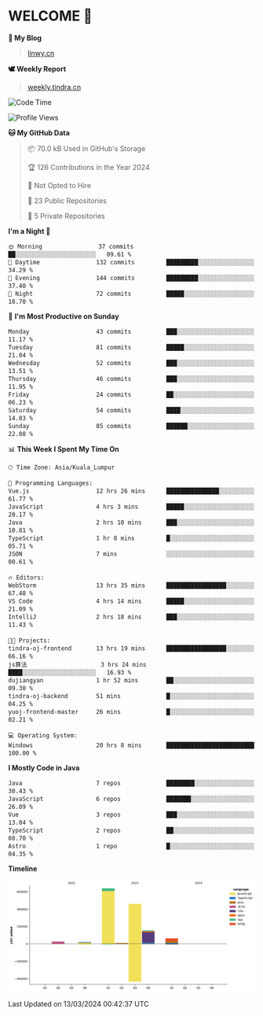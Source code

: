 # WELCOME 👋

**🐶 My Blog**
> [linwy.cn](linwy.cn)

**🕊️ Weekly Report**
> [weekly.tindra.cn](weekly.tindra.cn)
<!--START_SECTION:waka-->
![Code Time](http://img.shields.io/badge/Code%20Time-897%20hrs%206%20mins-blue)

![Profile Views](http://img.shields.io/badge/Profile%20Views-2-blue)

**🐱 My GitHub Data** 

> 📦 70.0 kB Used in GitHub's Storage 
 > 
> 🏆 126 Contributions in the Year 2024
 > 
> 🚫 Not Opted to Hire
 > 
> 📜 23 Public Repositories 
 > 
> 🔑 5 Private Repositories 
 > 
**I'm a Night 🦉** 

```text
🌞 Morning                37 commits          ██░░░░░░░░░░░░░░░░░░░░░░░   09.61 % 
🌆 Daytime                132 commits         █████████░░░░░░░░░░░░░░░░   34.29 % 
🌃 Evening                144 commits         █████████░░░░░░░░░░░░░░░░   37.40 % 
🌙 Night                  72 commits          █████░░░░░░░░░░░░░░░░░░░░   18.70 % 
```
📅 **I'm Most Productive on Sunday** 

```text
Monday                   43 commits          ███░░░░░░░░░░░░░░░░░░░░░░   11.17 % 
Tuesday                  81 commits          █████░░░░░░░░░░░░░░░░░░░░   21.04 % 
Wednesday                52 commits          ███░░░░░░░░░░░░░░░░░░░░░░   13.51 % 
Thursday                 46 commits          ███░░░░░░░░░░░░░░░░░░░░░░   11.95 % 
Friday                   24 commits          ██░░░░░░░░░░░░░░░░░░░░░░░   06.23 % 
Saturday                 54 commits          ████░░░░░░░░░░░░░░░░░░░░░   14.03 % 
Sunday                   85 commits          ██████░░░░░░░░░░░░░░░░░░░   22.08 % 
```


📊 **This Week I Spent My Time On** 

```text
🕑︎ Time Zone: Asia/Kuala_Lumpur

💬 Programming Languages: 
Vue.js                   12 hrs 26 mins      ███████████████░░░░░░░░░░   61.77 % 
JavaScript               4 hrs 3 mins        █████░░░░░░░░░░░░░░░░░░░░   20.17 % 
Java                     2 hrs 10 mins       ███░░░░░░░░░░░░░░░░░░░░░░   10.81 % 
TypeScript               1 hr 8 mins         █░░░░░░░░░░░░░░░░░░░░░░░░   05.71 % 
JSON                     7 mins              ░░░░░░░░░░░░░░░░░░░░░░░░░   00.61 % 

🔥 Editors: 
WebStorm                 13 hrs 35 mins      █████████████████░░░░░░░░   67.48 % 
VS Code                  4 hrs 14 mins       █████░░░░░░░░░░░░░░░░░░░░   21.09 % 
IntelliJ                 2 hrs 18 mins       ███░░░░░░░░░░░░░░░░░░░░░░   11.43 % 

🐱‍💻 Projects: 
tindra-oj-frontend       13 hrs 19 mins      █████████████████░░░░░░░░   66.16 % 
js算法                     3 hrs 24 mins       ████░░░░░░░░░░░░░░░░░░░░░   16.93 % 
dujiangyan               1 hr 52 mins        ██░░░░░░░░░░░░░░░░░░░░░░░   09.30 % 
tindra-oj-backend        51 mins             █░░░░░░░░░░░░░░░░░░░░░░░░   04.25 % 
yuoj-frontend-master     26 mins             █░░░░░░░░░░░░░░░░░░░░░░░░   02.21 % 

💻 Operating System: 
Windows                  20 hrs 8 mins       █████████████████████████   100.00 % 
```

**I Mostly Code in Java** 

```text
Java                     7 repos             ████████░░░░░░░░░░░░░░░░░   30.43 % 
JavaScript               6 repos             ███████░░░░░░░░░░░░░░░░░░   26.09 % 
Vue                      3 repos             ███░░░░░░░░░░░░░░░░░░░░░░   13.04 % 
TypeScript               2 repos             ██░░░░░░░░░░░░░░░░░░░░░░░   08.70 % 
Astro                    1 repo              █░░░░░░░░░░░░░░░░░░░░░░░░   04.35 % 
```



**Timeline**

![Lines of Code chart](https://raw.githubusercontent.com/rieraa/rieraa/main/assets/bar_graph.png)


 Last Updated on 13/03/2024 00:42:37 UTC
<!--END_SECTION:waka-->

